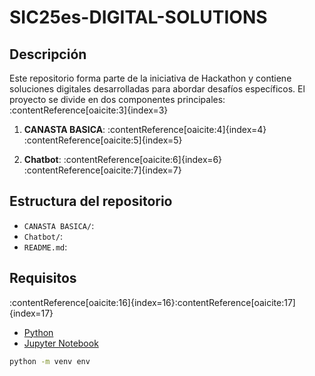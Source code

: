 # SIC25es-DIGITAL-SOLUTIONS

## Descripción

Este repositorio forma parte de la iniciativa de Hackathon y contiene soluciones digitales desarrolladas para abordar desafíos específicos. El proyecto se divide en dos componentes principales:&#8203;:contentReference[oaicite:3]{index=3}

1. **CANASTA BASICA**: :contentReference[oaicite:4]{index=4}&#8203;:contentReference[oaicite:5]{index=5}

2. **Chatbot**: :contentReference[oaicite:6]{index=6}&#8203;:contentReference[oaicite:7]{index=7}

## Estructura del repositorio

- `CANASTA BASICA/`:
- `Chatbot/`: 
- `README.md`: 

## Requisitos

:contentReference[oaicite:16]{index=16}&#8203;:contentReference[oaicite:17]{index=17}

- [Python](https://www.python.org/downloads/)
- [Jupyter Notebook](https://jupyter.org/install)


```bash
python -m venv env


